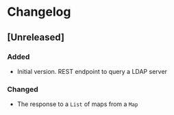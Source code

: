 # Changelog

## [Unreleased]
### Added
- Initial version. REST endpoint to query a LDAP server

### Changed
- The response to a `List` of maps from a `Map`